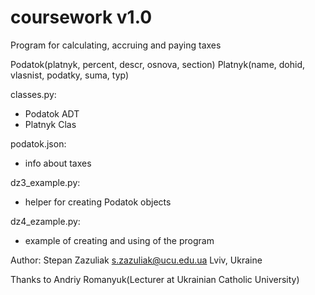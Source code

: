 # coursework v1.0

Program for calculating, accruing and paying taxes

Podatok(platnyk, percent, descr, osnova, section)
Platnyk(name, dohid, vlasnist, podatky, suma, typ)

classes.py:
- Podatok ADT
- Platnyk Clas

podatok.json:
- info about taxes

dz3_example.py:
- helper for creating Podatok objects

dz4_ezample.py:
- example of creating and using of the program

Author: Stepan Zazuliak
s.zazuliak@ucu.edu.ua
Lviv, Ukraine

Thanks to Andriy Romanyuk(Lecturer at Ukrainian Catholic University)
